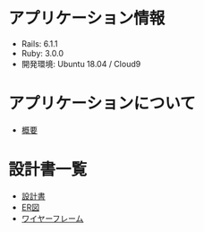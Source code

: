 # アプリケーション情報
- Rails: 6.1.1
- Ruby: 3.0.0
- 開発環境: Ubuntu 18.04 / Cloud9

# アプリケーションについて
- [概要](#info_1)

# 設計書一覧
- [設計書](https://docs.google.com/spreadsheets/d/1uDmid2_25bXgGmZ1OKY-HubaZ2G_mgB80Y8gZgFwqiE/edit?usp=sharing)
- [ER図](https://cacoo.com/diagrams/edb5Dqr5aYgNoUyf#89F93)
- [ワイヤーフレーム](https://cacoo.com/diagrams/52W9xRDKiHJahDG5#91212)